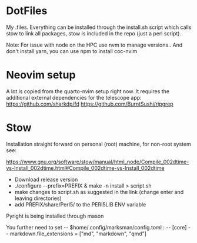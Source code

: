 # DotFiles

My .files. Everything can be installed through the install.sh script which calls stow to link all packages, stow is included in the repo (just a perl script).

Note:
For issue with node on the HPC use nvm to manage versions.. And don't install yarn, you can use npm to install coc-nvim

# Neovim setup
A lot is copied from the quarto-nvim setup right now. It requires the additional external dependencies for the telescope app:
https://github.com/sharkdp/fd
https://github.com/BurntSushi/ripgrep

# Stow
Installation straight forward on personal (root) machine, for non-root system see:

https://www.gnu.org/software/stow/manual/html_node/Compile_002dtime-vs-Install_002dtime.html#Compile_002dtime-vs-Install_002dtime
- Download release version
- ./configure --prefix=PREFIX & make -n install > script.sh
- make changes to script.sh as suggested in the link (change enter and leaving directories)
- add PREFIX/share/Perl5/ to the PERl5LIB ENV variable

Pyright is being installed through mason

You further need to set
-- $home/.config/marksman/config.toml :
-- [core]
-- markdown.file_extensions = ["md", "markdown", "qmd"]
